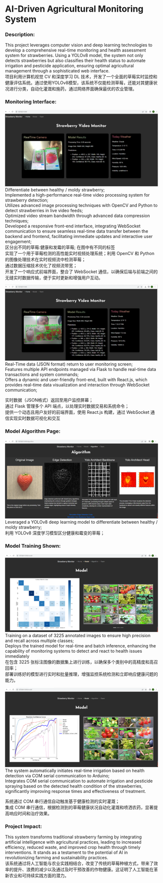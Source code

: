 # AI-Driven Agricultural Monitoring System

### Description:

This project leverages computer vision and deep learning technologies to develop a comprehensive real-time monitoring and health assessment system for strawberries. Using a YOLOv8 model, the system not only detects strawberries but also classifies their health status to automate irrigation and pesticide application, ensuring optimal agricultural management through a sophisticated web interface.<br>
项目利用计算机视觉 CV 和深度学习 DL 技术，开发了一个全面的草莓实时监控和健康评估系统。通过使用YOLOv8模型，该系统不仅能检测草莓，还能对其健康状况进行分类，自动化灌溉和施药，通过网络界面确保最优的农业管理。

### Monitoring Interface:

![image1 description](md_Image/Image5.PNG)
Differentiate between healthy / moldy strawberry;<br>
Implemented a high-performance real-time video processing system for strawberry detection;<br>
Utilizes advanced image processing techniques with OpenCV and Python to detect strawberries in live video feeds;<br>
Optimized video stream bandwidth through advanced data compression techniques;<br>
Developed a responsive front-end interface, integrating WebSocket communication to ensure seamless real-time data transfer between the backend and frontend, facilitating immediate updates and interactive user engagement;<br>
区分出不同的草莓:健康和发霉的草莓; 在图中有不同的标签 <br>
实现了一个用于草莓检测的高性能实时视频处理系统；利用 OpenCV 和 Python 的图像处理技术在实时视频流中检测草莓；<br>
通过数据压缩技术优化了视频流带宽；<br>
开发了一个响应式前端界面，整合了 WebSocket 通信，以确保后端与前端之间的无缝实时数据传输，便于实时更新和增强用户互动。

![image1 description](md_Image/Image6.PNG)
Real-Time data (JSON format) return to user monitoring screen;<br>
Features multiple API endpoints managed via Flask to handle real-time data transactions and system commands;<br>
Offers a dynamic and user-friendly front-end, built with React.js, which provides real-time data visualization and interaction through WebSocket communication;<br>

实时数据（JSON格式）返回至用户监控屏幕；<br>
通过 Flask 管理多个 API 端点，以处理实时数据交易和系统命令；<br>
提供一个动态且用户友好的前端界面，使用 React.js 构建，通过 WebSocket 通信实现实时数据可视化和交互

### Model Algorithm Page:

![image1 description](md_Image/Image4.PNG)
Leveraged a YOLOv8 deep learning model to differentiate between healthy / moldy strawberry;<br>
利用 YOLOv8 深度学习模型区分健康和霉变的草莓；

### Model Training Shown:

![image1 description](md_Image/Image2.PNG)
Training on a dataset of 3225 annotated images to ensure high precision and recall across multiple classes;<br>
Deploys the trained model for real-time and batch inference, enhancing the capability of monitoring systems to detect and react to health issues immediately<br>
在包含 3225 张标注图像的数据集上进行训练，以确保多个类别中的高精度和高召回率；<br>
部署训练好的模型进行实时和批量推理，增强监控系统检测和立即响应健康问题的能力。

![image1 description](md_Image/Image3.PNG)
The system automatically initiates real-time irrigation based on health detection via COM serial communication to Arduino;<br>
Integrates COM serial communication to automate irrigation and pesticide spraying based on the detected health condition of the strawberries, significantly improving response times and effectiveness of treatment.<br>

系统通过 COM 串行通信自动触发基于健康检测的实时灌溉；<br>
集成 COM 串行通信，根据检测到的草莓健康状况自动化灌溉和喷洒农药，显著提高响应时间和治疗效果。

### Project Impact:

This system transforms traditional strawberry farming by integrating artificial intelligence with agricultural practices, leading to increased efficiency, reduced waste, and improved crop health through timely interventions. It stands as a testament to the potential of AI in revolutionizing farming and sustainability practices.<br>
该系统通过将人工智能与农业实践相结合，改变了传统的草莓种植方式，带来了效率的提升、浪费的减少以及通过及时干预改善的作物健康。这证明了人工智能在革新农业和可持续实践方面的潜力。
